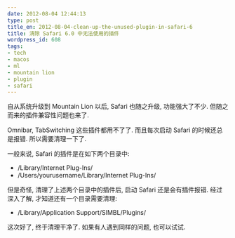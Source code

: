 ```yaml
---
date: 2012-08-04 12:44:13
type: post
title_en: 2012-08-04-clean-up-the-unused-plugin-in-safari-6
title: 清除 Safari 6.0 中无法使用的插件
wordpress_id: 608
tags:
- tech
- macos
- ml
- mountain lion
- plugin
- safari
---
```


自从系统升级到 Mountain Lion 以后, Safari 也随之升级, 功能强大了不少. 但随之而来的插件兼容性问题也来了.

Omnibar, TabSwitching 这些插件都用不了了. 而且每次启动 Safari 的时候还总是报错. 所以需要清理一下了.

一般来说, Safari 的插件是在如下两个目录中:

* /Library/Internet Plug-Ins/
* /Users/yourusername/Library/Internet Plug-Ins/

但是奇怪, 清理了上述两个目录中的插件后, 启动 Safari 还是会有插件报错. 经过深入了解, 才知道还有一个目录需要清理:

* /Library/Application Support/SIMBL/Plugins/

这次好了, 终于清理干净了. 如果有人遇到同样的问题, 也可以试试.

